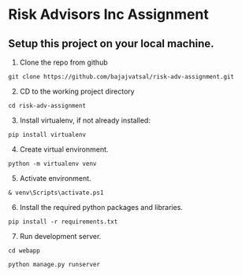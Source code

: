 # Risk Advisors Inc Assignment

## Setup this project on your local machine.

1. Clone the repo from github

```shell
git clone https://github.com/bajajvatsal/risk-adv-assignment.git
```

2. CD to the working project directory

```shell
cd risk-adv-assignment
```

3. Install virtualenv, if not already installed:

```shell
pip install virtualenv
```

4. Create virtual environment.

```shell
python -m virtualenv venv
```

5. Activate environment.

```shell script
& venv\Scripts\activate.ps1
```

6. Install the required python packages and libraries.

```shell
pip install -r requirements.txt
```

7. Run development server.
```shell
cd webapp
```

```shell
python manage.py runserver
```

